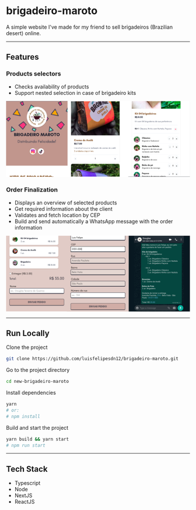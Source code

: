 
# brigadeiro-maroto

A simple website I've made for my friend to sell brigadeiros (Brazilian desert) online.

---

## Features

### Products selectors

- Checks availability of products
- Support nested selection in case of brigadeiro kits

![There are 3 screenshots, side-by-side. The first is the website header, with branding logo and links to social media. The second, shows the a product selector for brownie. The third, shows a subselector for insert brigadeiros on a kit.](public/screenshots/header-simple-kit.png)

### Order Finalization

- Displays an overview of selected products
- Get required information about the client
- Validates and fetch location by CEP
- Build and send automatically a WhatsApp message with the order information

![There are 3 screenshots, side-by-side. The first is an overview of selected products, showing the price. The second is the form to get the required information. The third is the message screenshot on WhatsApp, with the order.](public/screenshots/finish-order.png)

---

## Run Locally

Clone the project

```bash
git clone https://github.com/luisfelipesdn12/brigadeiro-maroto.git
```

Go to the project directory

```bash
cd new-brigadeiro-maroto
```

Install dependencies

```bash
yarn
# or:
# npm install
```

Build and start the project

```bash
yarn build && yarn start
# npm run start
```

---

## Tech Stack

- Typescript
- Node
- NextJS
- ReactJS
